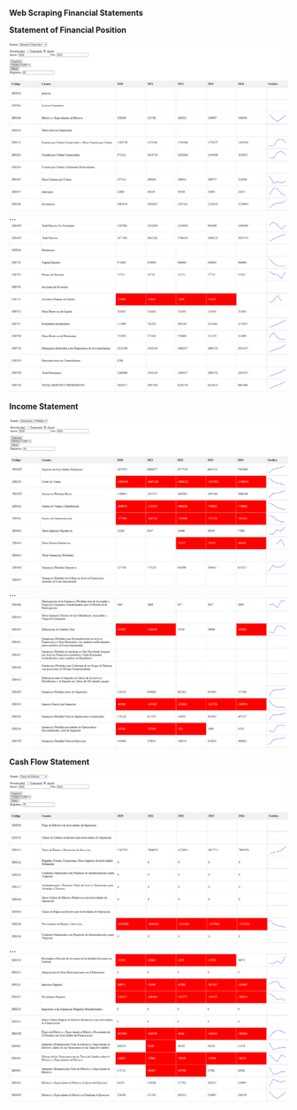 **Web Scraping Financial Statements**


**Statement of Financial Position**

![ESF](assets/01_FDS_ESF_Anual_A.png)
...
![ESF](assets/02_FDS_ESF_Anual_B.png)

**Income Statement**

![EGP](assets/03_FDS_EGP_Anual_A.png)
...
![EGP](assets/04_FDS_EGP_Anual_B.png)

**Cash Flow Statement**

![EFE](assets/05_FDS_EFE_Anual_A.png)
...
![EFE](assets/06_FDS_EFE_Anual_B.png)
